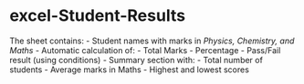 # excel-Student-Results
The sheet contains:  - Student names with marks in *Physics, Chemistry, and Maths* - Automatic calculation of:   - Total Marks   - Percentage   - Pass/Fail result (using conditions) - Summary section with:   - Total number of students   - Average marks in Maths   - Highest and lowest scores
